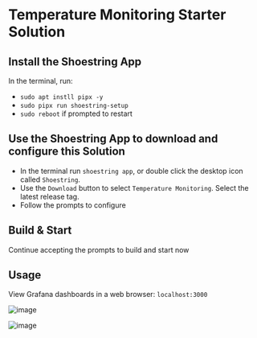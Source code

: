 # Temperature Monitoring Starter Solution

## Install the Shoestring App
In the terminal, run:
- `sudo apt instll pipx -y`
- `sudo pipx run shoestring-setup`
- `sudo reboot` if prompted to restart

## Use the Shoestring App to download and configure this Solution
- In the terminal run `shoestring app`, or double click the desktop icon called `Shoestring`.  
- Use the `Download` button to select `Temperature Monitoring`. Select the latest release tag.  
- Follow the prompts to configure

## Build & Start
Continue accepting the prompts to build and start now

## Usage
View Grafana dashboards in a web browser: `localhost:3000`

![image](https://github.com/user-attachments/assets/9dea8caa-bda7-4346-acd1-3986690e0fa0)

![image](https://github.com/user-attachments/assets/69de3981-7052-4c5a-8fa3-dbcfbaf81ec5)

